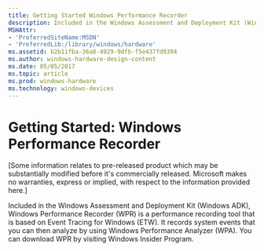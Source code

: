 ```yaml
---
title: Getting Started Windows Performance Recorder
description: Included in the Windows Assessment and Deployment Kit (Windows ADK), Windows Performance Recorder (WPR) is a performance recording tool that is based on Event Tracing for Windows (ETW).
MSHAttr:
- 'PreferredSiteName:MSDN'
- 'PreferredLib:/library/windows/hardware'
ms.assetid: b2b11fba-36a8-4929-9dfb-f5e437fd9394
ms.author: windows-hardware-design-content
ms.date: 05/05/2017
ms.topic: article
ms.prod: windows-hardware
ms.technology: windows-devices
---
```


# Getting Started: Windows Performance Recorder


\[Some information relates to pre-released product which may be substantially modified before it's commercially released. Microsoft makes no warranties, express or implied, with respect to the information provided here.\]

Included in the Windows Assessment and Deployment Kit (Windows ADK), Windows Performance Recorder (WPR) is a performance recording tool that is based on Event Tracing for Windows (ETW). It records system events that you can then analyze by using Windows Performance Analyzer (WPA). You can download WPR by visiting Windows Insider Program.

 

 






